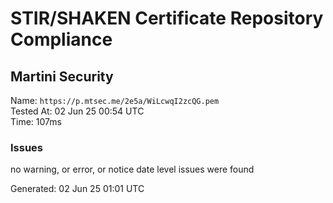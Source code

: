 # STIR/SHAKEN Certificate Repository Compliance

## Martini Security

Name: `https://p.mtsec.me/2e5a/WiLcwqI2zcQG.pem`\
Tested At: 02 Jun 25 00:54 UTC\
Time: 107ms

### Issues

no warning, or error, or notice date level issues were found

Generated: 02 Jun 25 01:01 UTC